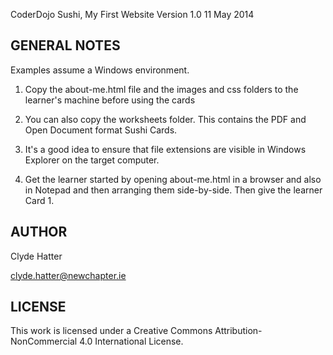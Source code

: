 CoderDojo Sushi, My First Website Version 1.0 11 May 2014

GENERAL NOTES
-------------

Examples assume a Windows environment.

1) Copy the about-me.html file and the images and css folders to the learner's machine before using the cards

2) You can also copy the worksheets folder. This contains the PDF and Open Document format Sushi Cards.

3) It's a good idea to ensure that file extensions are visible in Windows Explorer on the target computer.

4) Get the learner started by opening about-me.html in a browser and also in Notepad and then arranging them side-by-side. Then give the learner Card 1.

AUTHOR
------

Clyde Hatter

clyde.hatter@newchapter.ie

LICENSE
-------

This work is licensed under a Creative Commons Attribution-NonCommercial 4.0 International License.



